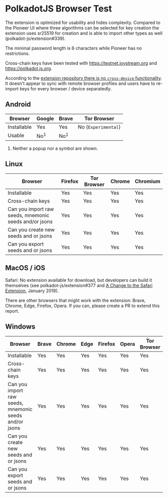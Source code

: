 # PolkadotJS Browser Test

The extension is optimized for usability and hides complexity. Compared to the Pioneer UI where three algorithms can be selected for key creation the extension uses sr25519 for creation and is able to import other types as well (polkadot-js/extension#339).

The minimal password length is 6 characters while Pioneer has no restrictions.

Cross-chain keys have been tested with https://testnet.joystream.org and https://polkadot.js.org.

According to the [extension repository there is no `cross-device` functionality](https://github.com/polkadot-js/extension/search?q=cross+device).
It doesn't appear to sync with remote browser profiles and users have to re-import keys for every browser / device separatedly.

## Android

Browser | Google | Brave | Tor Browser
-- | -- | -- | --
Installable | Yes | Yes | No (`Experimental`)
Usable | No<sup>1</sup> | No<sup>1</sup> |  

1) Neither a popup nor a symbol are shown.

## Linux

Browser | Firefox | Tor Browser | Chrome | Chromium
-- | -- | -- | -- | --
Installable | Yes | Yes | Yes | Yes
Cross-chain keys | Yes | Yes | Yes | Yes
Can you import raw seeds, mnemonic seeds and/or jsons | Yes | Yes | Yes | Yes
Can you create new seeds and or jsons | Yes | Yes | Yes | Yes
Can you export seeds and or jsons | Yes | Yes | Yes | Yes

## MacOS / iOS

Safari: No extension available for download, but developers can build it themselves (see polkadot-js/extension#377 and [A Change to the Safari Extension](http://blog.lastpass.com/2019/01/change-safari-extension/), January 2019).

There are other browsers that might work with the extension: Brave, Chrome, Edge, Firefox, Opera. If you can, please create a PR to extend this report.

## Windows

Browser | Brave | Chrome | Edge | Firefox | Opera | Tor Browser
-- | -- | -- | -- | -- | -- | --
Installable | Yes | Yes | Yes | Yes | Yes | Yes
Cross-chain keys | Yes | Yes | Yes | Yes | Yes | Yes
Can you import raw seeds, mnemonic seeds and/or jsons | Yes | Yes | Yes | Yes | Yes | Yes
Can you create new seeds and or jsons | Yes | Yes | Yes | Yes | Yes | Yes
Can you export seeds and or jsons | Yes | Yes | Yes | Yes | Yes | Yes
